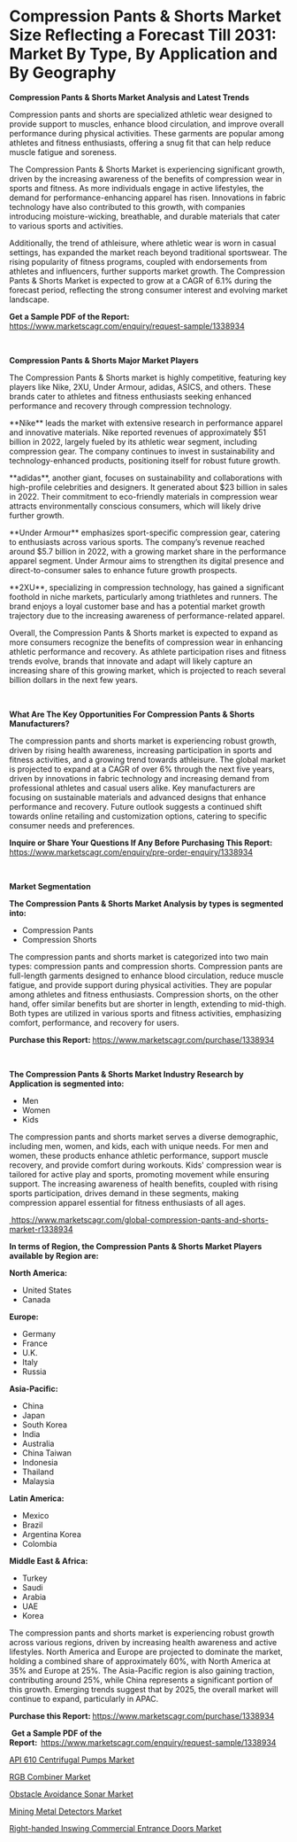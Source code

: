 <p><h1>Compression Pants & Shorts Market Size Reflecting a Forecast Till 2031: Market By Type, By Application and By Geography</h1></p><p><strong>Compression Pants & Shorts Market Analysis and Latest Trends</strong></p>
<p><p>Compression pants and shorts are specialized athletic wear designed to provide support to muscles, enhance blood circulation, and improve overall performance during physical activities. These garments are popular among athletes and fitness enthusiasts, offering a snug fit that can help reduce muscle fatigue and soreness.</p><p>The Compression Pants & Shorts Market is experiencing significant growth, driven by the increasing awareness of the benefits of compression wear in sports and fitness. As more individuals engage in active lifestyles, the demand for performance-enhancing apparel has risen. Innovations in fabric technology have also contributed to this growth, with companies introducing moisture-wicking, breathable, and durable materials that cater to various sports and activities.</p><p>Additionally, the trend of athleisure, where athletic wear is worn in casual settings, has expanded the market reach beyond traditional sportswear. The rising popularity of fitness programs, coupled with endorsements from athletes and influencers, further supports market growth. The Compression Pants & Shorts Market is expected to grow at a CAGR of 6.1% during the forecast period, reflecting the strong consumer interest and evolving market landscape. </p></p>
<p><strong>Get a Sample PDF of the Report:&nbsp;</strong> <a href="https://www.marketscagr.com/enquiry/request-sample/1338934?utm_campaign=1683&utm_medium=2&utm_source=Github&utm_content=ia&utm_term=20102024&utm_id=compression-pants-shorts">https://www.marketscagr.com/enquiry/request-sample/1338934</a></p>
<p>&nbsp;</p>
<p><strong>Compression Pants & Shorts Major Market Players</strong></p>
<p><p>The Compression Pants & Shorts market is highly competitive, featuring key players like Nike, 2XU, Under Armour, adidas, ASICS, and others. These brands cater to athletes and fitness enthusiasts seeking enhanced performance and recovery through compression technology.</p><p>**Nike** leads the market with extensive research in performance apparel and innovative materials. Nike reported revenues of approximately $51 billion in 2022, largely fueled by its athletic wear segment, including compression gear. The company continues to invest in sustainability and technology-enhanced products, positioning itself for robust future growth.</p><p>**adidas**, another giant, focuses on sustainability and collaborations with high-profile celebrities and designers. It generated about $23 billion in sales in 2022. Their commitment to eco-friendly materials in compression wear attracts environmentally conscious consumers, which will likely drive further growth.</p><p>**Under Armour** emphasizes sport-specific compression gear, catering to enthusiasts across various sports. The company’s revenue reached around $5.7 billion in 2022, with a growing market share in the performance apparel segment. Under Armour aims to strengthen its digital presence and direct-to-consumer sales to enhance future growth prospects.</p><p>**2XU**, specializing in compression technology, has gained a significant foothold in niche markets, particularly among triathletes and runners. The brand enjoys a loyal customer base and has a potential market growth trajectory due to the increasing awareness of performance-related apparel.</p><p>Overall, the Compression Pants & Shorts market is expected to expand as more consumers recognize the benefits of compression wear in enhancing athletic performance and recovery. As athlete participation rises and fitness trends evolve, brands that innovate and adapt will likely capture an increasing share of this growing market, which is projected to reach several billion dollars in the next few years.</p></p>
<p>&nbsp;</p>
<p><strong>What Are The Key Opportunities For Compression Pants & Shorts Manufacturers?</strong></p>
<p><p>The compression pants and shorts market is experiencing robust growth, driven by rising health awareness, increasing participation in sports and fitness activities, and a growing trend towards athleisure. The global market is projected to expand at a CAGR of over 6% through the next five years, driven by innovations in fabric technology and increasing demand from professional athletes and casual users alike. Key manufacturers are focusing on sustainable materials and advanced designs that enhance performance and recovery. Future outlook suggests a continued shift towards online retailing and customization options, catering to specific consumer needs and preferences.</p></p>
<p><strong>Inquire or Share Your Questions If Any Before Purchasing This Report:</strong> <a href="https://www.marketscagr.com/enquiry/pre-order-enquiry/1338934?utm_campaign=1683&utm_medium=2&utm_source=Github&utm_content=ia&utm_term=20102024&utm_id=compression-pants-shorts">https://www.marketscagr.com/enquiry/pre-order-enquiry/1338934</a></p>
<p>&nbsp;</p>
<p><strong>Market Segmentation</strong></p>
<p><strong>The Compression Pants & Shorts Market Analysis by types is segmented into:</strong></p>
<p><ul><li>Compression Pants</li><li>Compression Shorts</li></ul></p>
<p><p>The compression pants and shorts market is categorized into two main types: compression pants and compression shorts. Compression pants are full-length garments designed to enhance blood circulation, reduce muscle fatigue, and provide support during physical activities. They are popular among athletes and fitness enthusiasts. Compression shorts, on the other hand, offer similar benefits but are shorter in length, extending to mid-thigh. Both types are utilized in various sports and fitness activities, emphasizing comfort, performance, and recovery for users.</p></p>
<p><strong>Purchase this Report:&nbsp;</strong><a href="https://www.marketscagr.com/purchase/1338934?utm_campaign=1683&utm_medium=2&utm_source=Github&utm_content=ia&utm_term=20102024&utm_id=compression-pants-shorts">https://www.marketscagr.com/purchase/1338934</a></p>
<p>&nbsp;</p>
<p><strong>The Compression Pants & Shorts Market Industry Research by Application is segmented into:</strong></p>
<p><ul><li>Men</li><li>Women</li><li>Kids</li></ul></p>
<p><p>The compression pants and shorts market serves a diverse demographic, including men, women, and kids, each with unique needs. For men and women, these products enhance athletic performance, support muscle recovery, and provide comfort during workouts. Kids' compression wear is tailored for active play and sports, promoting movement while ensuring support. The increasing awareness of health benefits, coupled with rising sports participation, drives demand in these segments, making compression apparel essential for fitness enthusiasts of all ages.</p></p>
<p><a href="https://www.marketscagr.com/global-compression-pants-and-shorts-market-r1338934?utm_campaign=1683&utm_medium=2&utm_source=Github&utm_content=ia&utm_term=20102024&utm_id=compression-pants-shorts">&nbsp;https://www.marketscagr.com/global-compression-pants-and-shorts-market-r1338934</a></p>
<p><strong>In terms of Region, the Compression Pants & Shorts Market Players available by Region are:</strong></p>
<p>
    <p> <strong> North America: </strong>
        <ul>
            <li>United States</li>
            <li>Canada</li>
        </ul>
        </p> 
    <p> <strong> Europe: </strong>
        <ul>
            <li>Germany</li>
            <li>France</li>
            <li>U.K.</li>
            <li>Italy</li>
            <li>Russia</li>
        </ul>
        </p> 
    <p> <strong> Asia-Pacific: </strong>
        <ul>
            <li>China</li>
            <li>Japan</li>
            <li>South Korea</li>
            <li>India</li>
            <li>Australia</li>
            <li>China Taiwan</li>
            <li>Indonesia</li>
            <li>Thailand</li>
            <li>Malaysia</li>
        </ul>
        </p> 
    <p> <strong> Latin America: </strong>
        <ul>
            <li>Mexico</li>
            <li>Brazil</li>
            <li>Argentina Korea</li>
            <li>Colombia</li>
        </ul>
        </p> 
    <p> <strong> Middle East & Africa: </strong>
        <ul>
            <li>Turkey</li>
            <li>Saudi</li>
            <li>Arabia</li>
            <li>UAE</li>
            <li>Korea</li>
        </ul>
    </p>
    </p>
<p><p>The compression pants and shorts market is experiencing robust growth across various regions, driven by increasing health awareness and active lifestyles. North America and Europe are projected to dominate the market, holding a combined share of approximately 60%, with North America at 35% and Europe at 25%. The Asia-Pacific region is also gaining traction, contributing around 25%, while China represents a significant portion of this growth. Emerging trends suggest that by 2025, the overall market will continue to expand, particularly in APAC.</p></p>
<p><strong>Purchase this Report: </strong><a href="https://www.marketscagr.com/purchase/1338934?utm_campaign=1683&utm_medium=2&utm_source=Github&utm_content=ia&utm_term=20102024&utm_id=compression-pants-shorts">https://www.marketscagr.com/purchase/1338934</a></p>
<p>&nbsp;<strong>Get a Sample PDF of the Report:&nbsp;&nbsp;</strong><a href="https://www.marketscagr.com/enquiry/request-sample/1338934?utm_campaign=1683&utm_medium=2&utm_source=Github&utm_content=ia&utm_term=20102024&utm_id=compression-pants-shorts">https://www.marketscagr.com/enquiry/request-sample/1338934</a></p>
<p><strong></strong></p>
<p><p><a href="https://www.linkedin.com/pulse/api-610-centrifugal-pumps-market-trends-growth-outlook-r1pge?utm_campaign=1683&utm_medium=2&utm_source=Github&utm_content=ia&utm_term=20102024&utm_id=compression-pants-shorts">API 610 Centrifugal Pumps Market</a></p><p><a href="https://www.linkedin.com/pulse/global-rgb-combiner-market-landscape-future-trends-strategic-yng0e?utm_campaign=1683&utm_medium=2&utm_source=Github&utm_content=ia&utm_term=20102024&utm_id=compression-pants-shorts">RGB Combiner Market</a></p><p><a href="https://www.linkedin.com/pulse/global-obstacle-avoidance-sonar-market-landscape-future-j7rqe?utm_campaign=1683&utm_medium=2&utm_source=Github&utm_content=ia&utm_term=20102024&utm_id=compression-pants-shorts">Obstacle Avoidance Sonar Market</a></p><p><a href="https://www.linkedin.com/pulse/comprehensive-mining-metal-detectors-market-report-regional-imyfe?utm_campaign=1683&utm_medium=2&utm_source=Github&utm_content=ia&utm_term=20102024&utm_id=compression-pants-shorts">Mining Metal Detectors Market</a></p><p><a href="https://github.com/AnnDiaz698/Market-Research-Report-List-1/blob/main/right-handed-inswing-commercial-entrance-doors-market.md?utm_campaign=1683&utm_medium=2&utm_source=Github&utm_content=ia&utm_term=20102024&utm_id=compression-pants-shorts">Right-handed Inswing Commercial Entrance Doors Market</a></p></p>